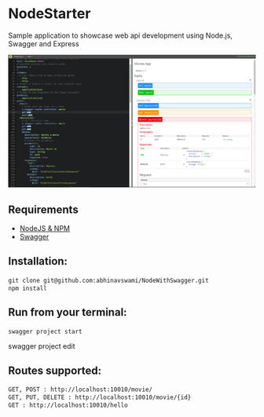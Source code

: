 # NodeStarter
Sample application to showcase web api development using Node.js, Swagger and Express

![Alt Text](https://github.com/abhinavswami/NodeWithSwagger/blob/master/api/mocks/Swagger.PNG)
## Requirements

* [NodeJS & NPM](http://nodejs.org/download)
* [Swagger](https://swagger.io/)

## Installation:

    git clone git@github.com:abhinavswami/NodeWithSwagger.git
    npm install

## Run from your terminal:
	swagger project start
  swagger project edit

## Routes supported:
	GET, POST : http://localhost:10010/movie/
	GET, PUT, DELETE : http://localhost:10010/movie/{id}
	GET : http://localhost:10010/hello
